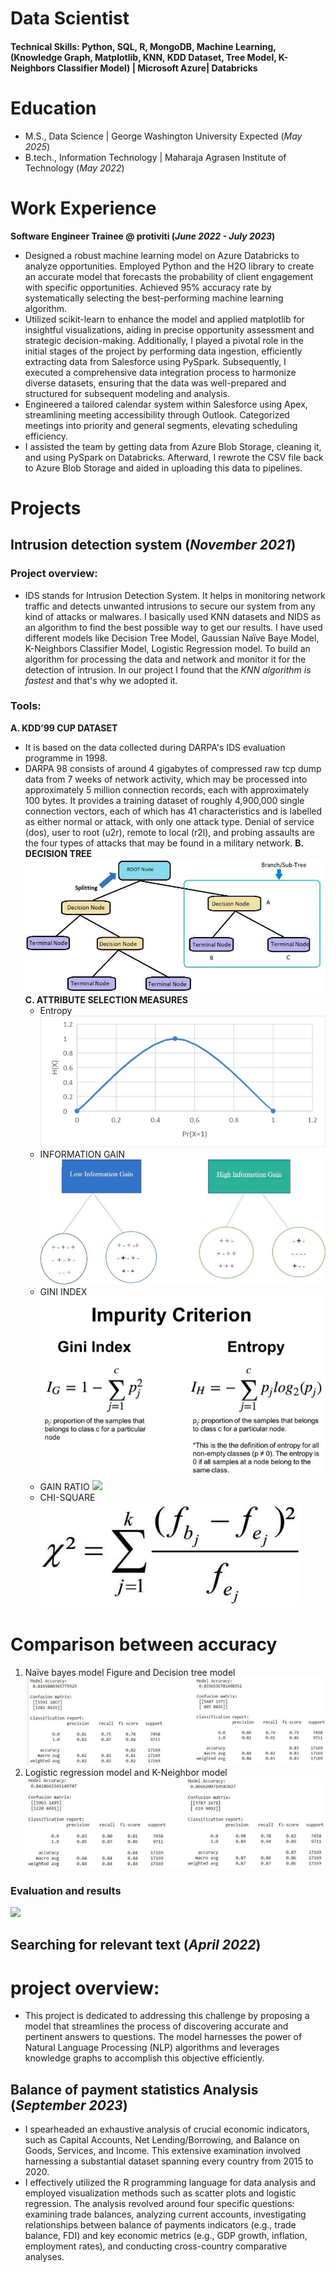 # Data Scientist

#### Technical Skills: Python, SQL, R, MongoDB, Machine Learning, (Knowledge Graph, Matplotlib, KNN, KDD Dataset, Tree Model, K-Neighbors Classifier Model) | Microsoft Azure| Databricks

# Education							       		
- M.S., Data Science	| George Washington University Expected (_May 2025_)	 			        		
- B.tech., Information Technology | Maharaja Agrasen Institute of Technology (_May 2022_)

# Work Experience
**Software Engineer Trainee @ protiviti (_June 2022 - July 2023_)**
- Designed a robust machine learning model on Azure Databricks to analyze opportunities. Employed Python and the H2O library to create an accurate model that forecasts the probability of client engagement with specific opportunities. Achieved 95% accuracy rate by systematically selecting the best-performing machine learning algorithm.
-	Utilized scikit-learn to enhance the model and applied matplotlib for insightful visualizations, aiding in precise opportunity assessment and strategic decision-making. Additionally, I played a pivotal role in the initial stages of the project by performing data ingestion, efficiently extracting data from Salesforce using PySpark. Subsequently, I executed a comprehensive data integration process to harmonize diverse datasets, ensuring that the data was well-prepared and structured for subsequent modeling and analysis.
-	Engineered a tailored calendar system within Salesforce using Apex, streamlining meeting accessibility through Outlook. Categorized meetings into priority and general segments, elevating scheduling efficiency. 
-	I assisted the team by getting data from Azure Blob Storage, cleaning it, and using PySpark on Databricks. Afterward, I rewrote the CSV file back to Azure Blob Storage and aided in uploading this data to pipelines.

# Projects
## Intrusion detection system (_November 2021_) 
### Project overview: 
- IDS stands for Intrusion Detection System. It helps in monitoring network traffic and detects unwanted intrusions to secure our system from any kind of attacks or malwares. I basically used KNN datasets and NIDS as an algorithm to find the best possible way to get our results. I have used different models like Decision Tree Model, Gaussian Naïve Baye Model, K-Neighbors Classifier Model, Logistic Regression model. To build an algorithm for processing the data and network and monitor it for the detection of intrusion. In our project I found that the *KNN algorithm is fastest* and that's why we adopted it.

### Tools: 
**A. KDD’99 CUP DATASET**
- It is based on the data collected during DARPA's IDS evaluation programme in 1998.
- DARPA 98 consists of around 4 gigabytes of compressed raw tcp dump data from 7 weeks of network activity, which may be processed into approximately 5 million connection records, each with approximately 100 bytes. It provides a training dataset of roughly 4,900,000 single connection vectors, each of which has 41 characteristics and is labelled as either normal or attack, with only one attack type. Denial of service (dos), user to root (u2r), remote to local (r2l), and probing assaults are the four types of attacks that may be found in a military network.
**B. DECISION TREE**
  ![](https://github.com/aman-jaglan/Intrusion-detection-system/blob/master/Images/decision%20tree.png)
**C. ATTRIBUTE SELECTION MEASURES**
  - Entropy
    ![](https://github.com/aman-jaglan/Intrusion-detection-system/blob/master/Images/Entropy.png)
  - INFORMATION GAIN
    ![](https://github.com/aman-jaglan/Intrusion-detection-system/blob/master/Images/Picture1.png)
  - GINI INDEX
    ![](https://github.com/aman-jaglan/Intrusion-detection-system/blob/master/Images/Picture2.png)
  - GAIN RATIO
    ![](https://github.com/aman-jaglan/Intrusion-detection-system/blob/master/Images/Screenshot%202023-10-04%20at%207.05.47%E2%80%AFPM.png)
  - CHI-SQUARE
    ![](https://github.com/aman-jaglan/Intrusion-detection-system/blob/master/Images/Picture3.png)
# Comparison between accuracy
1. Naïve bayes model Figure and Decision tree model
![](https://github.com/aman-jaglan/Intrusion-detection-system/blob/master/Images/Picture4.png)
2. Logistic regression model and K-Neighbor model
![](https://github.com/aman-jaglan/Intrusion-detection-system/blob/master/Images/Picture5.png)
### Evaluation and results
![](https://github.com/aman-jaglan/Intrusion-detection-system/blob/master/Images/Screenshot%202023-10-04%20at%206.56.43%E2%80%AFPM.png)



## Searching for relevant text (_April 2022_)
# project overview:
- This project is dedicated to addressing this challenge by proposing a model that streamlines the process of discovering accurate and pertinent answers to questions. The model harnesses the power of Natural Language Processing (NLP) algorithms and leverages knowledge graphs to accomplish this objective efficiently.

## Balance of payment statistics Analysis (_September 2023_)

-	I spearheaded an exhaustive analysis of crucial economic indicators, such as Capital Accounts, Net Lending/Borrowing, and Balance on Goods, Services, and Income. This extensive examination involved harnessing a substantial dataset spanning every country from 2015 to 2020.
-	I effectively utilized the R programming language for data analysis and employed visualization methods such as scatter plots and logistic regression. The analysis revolved around four specific questions: examining trade balances, analyzing current accounts, investigating relationships between balance of payments indicators (e.g., trade balance, FDI) and key economic metrics (e.g., GDP growth, inflation, employment rates), and conducting cross-country comparative analyses.




